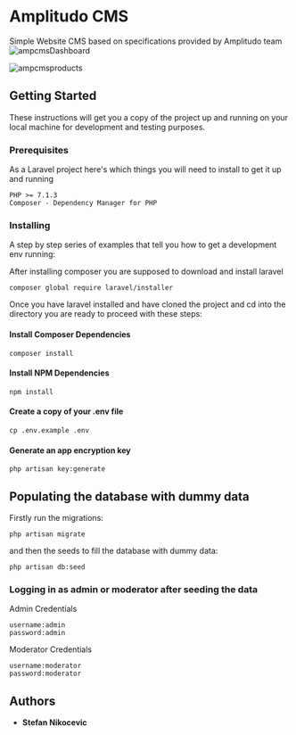 # Amplitudo CMS

Simple Website CMS based on specifications provided by Amplitudo team 
![ampcmsDashboard](https://user-images.githubusercontent.com/31037015/65865243-6d89c380-e373-11e9-8ef7-b5da54310b4b.png)

![ampcmsproducts](https://user-images.githubusercontent.com/31037015/65865271-767a9500-e373-11e9-9738-61aaa0b4294e.png)


## Getting Started

These instructions will get you a copy of the project up and running on your local machine for development and testing purposes.

### Prerequisites

As a Laravel project here's which things you will need to install to get it up and running

```
PHP >= 7.1.3
Composer - Dependency Manager for PHP
```

### Installing

A step by step series of examples that tell you how to get a development env running:

After installing composer you are supposed to download and install laravel
```
composer global require laravel/installer
```

Once you have laravel installed and have cloned the project and cd into the directory you are ready to proceed with these steps:

#### Install Composer Dependencies
```
composer install
```

#### Install NPM Dependencies
```
npm install
```

#### Create a copy of your .env file
```
cp .env.example .env
```

#### Generate an app encryption key
```
php artisan key:generate
```


## Populating the database with dummy data

Firstly run the migrations:
```
php artisan migrate
```
and then the seeds to fill the database with dummy data:
```
php artisan db:seed
```

### Logging in as admin or moderator after seeding the data

Admin Credentials

```
username:admin
password:admin
```
Moderator Credentials
```
username:moderator
password:moderator
```
## Authors

* **Stefan Nikocevic** 
